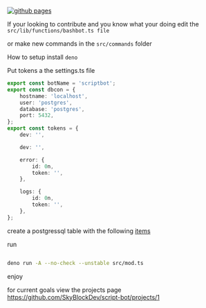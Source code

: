 [![github pages](https://github.com/SkyBlockDev/script-bot/actions/workflows/gh-pages.yml/badge.svg)](https://github.com/SkyBlockDev/script-bot/actions/workflows/gh-pages.yml)

If your looking to contribute and you know what your doing edit the `src/lib/functions/bashbot.ts file`

or make new commands in the `src/commands` folder

How to setup install `deno`

Put tokens a the settings.ts file

```ts
export const botName = 'scriptbot';
export const dbcon = {
	hostname: 'localhost',
	user: 'postgres',
	database: 'postgres',
	port: 5432,
};
export const tokens = {
	dev: '',

	dev: '',

	error: {
		id: 0n,
		token: '',
	},

	logs: {
		id: 0n,
		token: '',
	},
};
```

create a postgressql table with the following [items](https://gist.github.com/SkyBlockDev/ac029429f86e3a8c7562e99b690aea2a)

run

```bash

deno run -A --no-check --unstable src/mod.ts
```

enjoy

for current goals view the projects page https://github.com/SkyBlockDev/script-bot/projects/1
